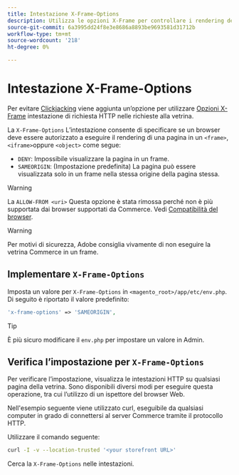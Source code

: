 ```yaml
---
title: Intestazione X-Frame-Options
description: Utilizza le opzioni X-Frame per controllare i rendering delle pagine.
source-git-commit: 6a3995dd24f8e3e8686a8893be9693581d31712b
workflow-type: tm+mt
source-wordcount: '218'
ht-degree: 0%

---
```



# Intestazione X-Frame-Options

Per evitare [Clickjacking](https://owasp.org/www-community/attacks/Clickjacking) viene aggiunta un’opzione per utilizzare [Opzioni X-Frame](https://datatracker.ietf.org/doc/html/rfc7034) intestazione di richiesta HTTP nelle richieste alla vetrina.

La `X-Frame-Options` L’intestazione consente di specificare se un browser deve essere autorizzato a eseguire il rendering di una pagina in un `<frame>`, `<iframe>`oppure `<object>` come segue:

- `DENY`: Impossibile visualizzare la pagina in un frame.
- `SAMEORIGIN`: (Impostazione predefinita) La pagina può essere visualizzata solo in un frame nella stessa origine della pagina stessa.

>[!WARNING]
>
>La `ALLOW-FROM <uri>` Questa opzione è stata rimossa perché non è più supportata dai browser supportati da Commerce. Vedi [Compatibilità del browser](https://developer.mozilla.org/en-US/docs/Web/HTTP/Headers/X-Frame-Options#browser_compatibility).

>[!WARNING]
>
>Per motivi di sicurezza, Adobe consiglia vivamente di non eseguire la vetrina Commerce in un frame.

## Implementare `X-Frame-Options`

Imposta un valore per `X-Frame-Options` in `<magento_root>/app/etc/env.php`. Di seguito è riportato il valore predefinito:

```php
'x-frame-options' => 'SAMEORIGIN',
```

>[!TIP]
>
>È più sicuro modificare il `env.php` per impostare un valore in Admin.

## Verifica l’impostazione per `X-Frame-Options`

Per verificare l’impostazione, visualizza le intestazioni HTTP su qualsiasi pagina della vetrina. Sono disponibili diversi modi per eseguire questa operazione, tra cui l’utilizzo di un ispettore del browser Web.

Nell&#39;esempio seguente viene utilizzato curl, eseguibile da qualsiasi computer in grado di connettersi al server Commerce tramite il protocollo HTTP.

Utilizzare il comando seguente:

```bash
curl -I -v --location-trusted '<your storefront URL>'
```

Cerca la `X-Frame-Options` nelle intestazioni.
